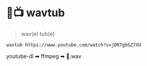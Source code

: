 # 🌊📺 wavtub

> wav(e) tub(e)

```
wavtub https://www.youtube.com/watch?v=jDRTghGZ7XU
```

youtube-dl ➡ ffmpeg ➡ 🎵.wav
